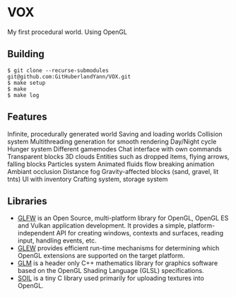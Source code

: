# VOX
My first procedural world. Using OpenGL

## Building

```
$ git clone --recurse-submodules git@github.com:GitHuberlandYann/VOX.git
$ make setup
$ make
$ make log
```

## Features
Infinite, procedurally generated world
Saving and loading worlds
Collision system
Multithreading generation for smooth rendering
Day/Night cycle
Hunger system
Different gamemodes
Chat interface with own commands
Transparent blocks
3D clouds
Entities such as dropped items, flying arrows, falling blocks
Particles system
Animated fluids flow
breaking animation
Ambiant occlusion
Distance fog
Gravity-affected blocks (sand, gravel, lit tnts)
UI with inventory
Crafting system, storage system

## Libraries
* [GLFW](https://github.com/glfw/glfw.git) is an Open Source, multi-platform library for OpenGL, OpenGL ES and Vulkan application development. It provides a simple, platform-independent API for creating windows, contexts and surfaces, reading input, handling events, etc.
* [GLEW](https://github.com/nigels-com/glew.git) provides efficient run-time mechanisms for determining which OpenGL extensions are supported on the target platform.
* [GLM](https://github.com/g-truc/glm.git) is a header only C++ mathematics library for graphics software based on the OpenGL Shading Language (GLSL) specifications.
* [SOIL](https://github.com/littlstar/soil.git) is a tiny C library used primarily for uploading textures into OpenGL.

